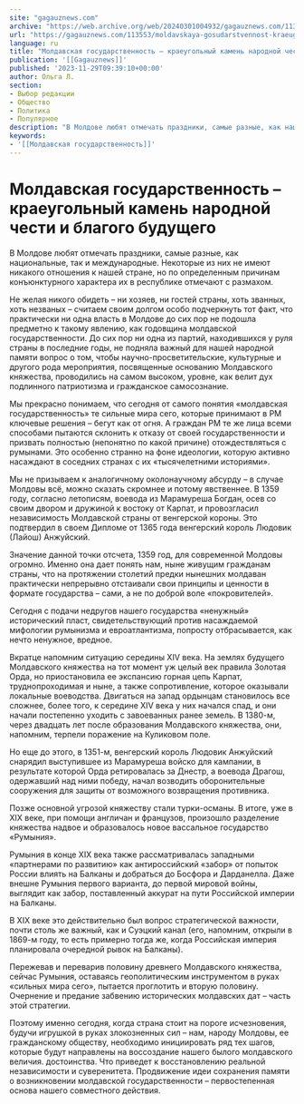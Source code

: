 ```yaml
---
site: "gagauznews.com"
archive: "https://web.archive.org/web/20240301004932/gagauznews.com/113553/moldavskaya-gosudarstvennost-kraeugolnyj-kamen-narodnoj-chesti-i-blagogo-budushhego.html"
url: "https://gagauznews.com/113553/moldavskaya-gosudarstvennost-kraeugolnyj-kamen-narodnoj-chesti-i-blagogo-budushhego.html"
language: ru
title: "Молдавская государственность – краеугольный камень народной чести и благого будущего"
publication: '[[Gagauznews]]'
published: '2023-11-29T09:39:10+00:00'
author: Ольга Л.
section:
- Выбор редакции
- Общество
- Политика
- Популярное
description: "В Молдове любят отмечать праздники, самые разные, как национальные, так и международные. Некоторые из них не имеют никакого отношения к нашей стране, но по определенным причинам конъюнктурного характера их в республике отмечают с размахом. Не желая никого обидеть – ни хозяев, ни гостей страны, хоть званных, хоть незваных – считаем своим долгом особо подчеркнуть тот факт, что практически ни одна власть в Молдове до сих пор не подошла предметно к такому явлению, как годовщина молдавской государственности. До сих пор ни одна из партий, находившихся у руля страны в последние годы, не подняла важный для нашей народной памяти вопрос о том, […]"
keywords:
- '[[Молдавская государственность]]'
---
```


# Молдавская государственность – краеугольный камень народной чести и благого будущего

В Молдове любят отмечать праздники, самые разные, как национальные, так и международные. Некоторые из них не имеют никакого отношения к нашей стране, но по определенным причинам конъюнктурного характера их в республике отмечают с размахом.

Не желая никого обидеть – ни хозяев, ни гостей страны, хоть званных, хоть незваных – считаем своим долгом особо подчеркнуть тот факт, что практически ни одна власть в Молдове до сих пор не подошла предметно к такому явлению, как годовщина молдавской государственности. До сих пор ни одна из партий, находившихся у руля страны в последние годы, не подняла важный для нашей народной памяти вопрос о том, чтобы научно-просветительские, культурные и другого рода мероприятия, посвященные основанию Молдавского княжества, проводились на самом высоком, уровне, как велит дух подлинного патриотизма и гражданское самосознание.

Мы прекрасно понимаем, что сегодня от самого понятия «молдавская государственность» те сильные мира сего, которые принимают в РМ ключевые решения – бегут как от огня. А граждан РМ те же лица всеми способами пытаются склонить к отказу от своей государственности и призвать полностью (непонятно по какой причине) отождествляться с румынами. Это особенно странно на фоне идеологии, которую активно насаждают в соседних странах с их «тысячелетними историями».

Мы не призываем к аналогичному околонаучному абсурду – в случае Молдовы всё, можно сказать скромнее и потому явственнее. В 1359 году, согласно летописям, воевода из Марамуреша Богдан, осев со своим двором и дружиной к востоку от Карпат, и провозгласил независимость Молдавской страны от венгерской короны. Это подтвердил в своем Дипломе от 1365 года венгерский король Людовик (Лайош) Анжуйский.

Значение данной точки отсчета, 1359 год, для современной Молдовы огромно. Именно она дает понять нам, ныне живущим гражданам страны, что на протяжении столетий предки нынешних молдаван практически непрерывно отстаивали свои принципы и ценности в формате государства – сами, а не по доброй воле «покровителей».

Сегодня с подачи недругов нашего государства «ненужный» исторический пласт, свидетельствующий против насаждаемой мифологии румынизма и евроатлантизма, попросту отбрасывается, как нечто ненужное, вредное.

Вкратце напомним ситуацию середины XIV века. На землях будущего Молдавского княжества на тот момент уж целый век правила Золотая Орда, но приостановила ее экспансию горная цепь Карпат, труднопроходимая и ныне, а также сопротивление, которое оказывали локальные воеводства. Двигаться на запад ордынцам становилось все сложнее, более того, к середине XIV века у них начался спад, и они начали постепенно уходить с завоеванных ранее земель. В 1380-м, через двадцать лет после образования Молдавского княжества, они, напомним, терпели поражение на Куликовом поле.

Но еще до этого, в 1351-м, венгерский король Людовик Анжуйский снарядил выступившее из Марамуреша войско для кампании, в результате которой Орда ретировалась за Днестр, а воевода Драгош, одержавший над ними победу, начал возводить оборонительные сооружения для защиты от возможного возвращения противника.

Позже основной угрозой княжеству стали турки-османы. В итоге, уже в XIX веке, при помощи англичан и французов, произошло разделение княжества надвое и образовалось новое вассальное государство «Румыния».

Румыния в конце XIX века также рассматривалась западными «партнерами по развитию» как антироссийский «забор» от попыток России влиять на Балканы и добраться до Босфора и Дарданелла. Даже внешне Румыния первого варианта, до первой мировой войны, выглядит как забор, поставленный аккурат на пути Российской империи на Балканы.

В XIX веке это действительно был вопрос стратегической важности, почти столь же важный, как и Суэцкий канал (его, напомним, открыли в 1869-м году, то есть примерно тогда же, когда Российская империя планировала очередной рывок на Балканы).

Пережевав и переварив половину древнего Молдавского княжества, сейчас Румыния, оставаясь геополитическим инструментом в руках «сильных мира сего», пытается проглотить и вторую половину. Очернение и предание забвению исторических молдавских дат – часть этой стратегии.

Поэтому именно сегодня, когда страна стоит на пороге исчезновения, будучи игрушкой в руках злокозненных сил – нам, народу Молдовы, ее гражданскому обществу, необходимо инициировать ряд тех шагов, которые будут направлены на воссоздание нашего былого молдавского величия. достоинства. Что приведет к восстановлению реальной независимости и суверенитета. Продвижение идеи сохранения памяти о возникновении молдавской государственности – первостепенная основа нашего совместного действия.